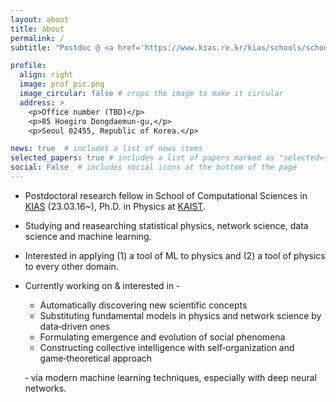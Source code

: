 ```yaml
---
layout: about
title: about
permalink: /
subtitle: "Postdoc @ <a href='https://www.kias.re.kr/kias/schools/schoolsOvrv/overView.do?schoolsCd=C&menuNo=402054'>KIAS</a>"

profile:
  align: right
  image: prof_pic.png
  image_circular: false # crops the image to make it circular
  address: >
    <p>Office number (TBD)</p>
    <p>85 Hoegiro Dongdaemun-gu,</p>
    <p>Seoul 02455, Republic of Korea.</p>

news: true  # includes a list of news items
selected_papers: true # includes a list of papers marked as "selected={true}"
social: False  # includes social icons at the bottom of the page
---
```


* Postdoctoral research fellow in School of Computational Sciences in [KIAS](https://www.kias.re.kr/kias/schools/schoolsOvrv/overView.do?schoolsCd=C&menuNo=402054) (23.03.16~), Ph.D. in Physics at [KAIST](https://physics.kaist.ac.kr/).

* Studying and reasearching statistical physics, network science, data science and machine learning.

* Interested in applying (1) a tool of ML to physics and (2) a tool of physics to every other domain.

* Currently working on & interested in ‑

   - Automatically discovering new scientific concepts
   - Substituting fundamental models in physics and network science by data‑driven ones
   - Formulating emergence and evolution of social phenomena
   - Constructing collective intelligence with self‑organization and game‑theoretical approach


  ‑ via modern machine learning techniques, especially with deep neural networks.

